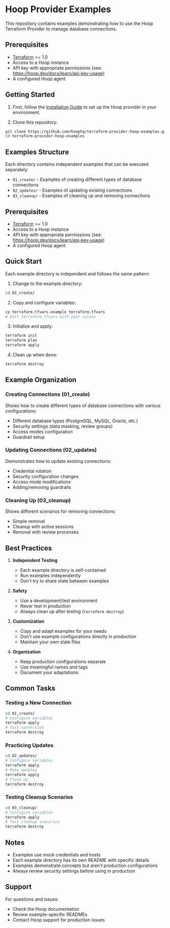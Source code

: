 # Hoop Provider Examples

This repository contains examples demonstrating how to use the Hoop Terraform Provider to manage database connections.

## Prerequisites

- [Terraform](https://www.terraform.io/downloads.html) >= 1.0
- Access to a Hoop instance
- API key with appropriate permissions (see: https://hoop.dev/docs/learn/api-key-usage)
- A configured Hoop agent

## Getting Started

1. First, follow the [Installation Guide](./INSTALLATION.md) to set up the Hoop provider in your environment.

2. Clone this repository:
```bash
git clone https://github.com/hoophq/terraform-provider-hoop-examples.git
cd terraform-provider-hoop-examples
```

## Examples Structure

Each directory contains independent examples that can be executed separately:

- `01_create/` - Examples of creating different types of database connections
- `02_updates/` - Examples of updating existing connections
- `03_cleanup/` - Examples of cleaning up and removing connections

## Prerequisites

- [Terraform](https://www.terraform.io/downloads.html) >= 1.0
- Access to a Hoop instance
- API key with appropriate permissions (see: https://hoop.dev/docs/learn/api-key-usage)
- A configured Hoop agent

## Quick Start

Each example directory is independent and follows the same pattern:

1. Change to the example directory:
```bash
cd 01_create/
```

2. Copy and configure variables:
```bash
cp terraform.tfvars.example terraform.tfvars
# Edit terraform.tfvars with your values
```

3. Initialize and apply:
```bash
terraform init
terraform plan
terraform apply
```

4. Clean up when done:
```bash
terraform destroy
```

## Example Organization

### Creating Connections (01_create)
Shows how to create different types of database connections with various configurations:
- Different database types (PostgreSQL, MySQL, Oracle, etc.)
- Security settings (data masking, review groups)
- Access modes configuration
- Guardrail setup

### Updating Connections (02_updates)
Demonstrates how to update existing connections:
- Credential rotation
- Security configuration changes
- Access mode modifications
- Adding/removing guardrails

### Cleaning Up (03_cleanup)
Shows different scenarios for removing connections:
- Simple removal
- Cleanup with active sessions
- Removal with review processes

## Best Practices

1. **Independent Testing**
   - Each example directory is self-contained
   - Run examples independently
   - Don't try to share state between examples

2. **Safety**
   - Use a development/test environment
   - Never test in production
   - Always clean up after testing (`terraform destroy`)

3. **Customization**
   - Copy and adapt examples for your needs
   - Don't use example configurations directly in production
   - Maintain your own state files

4. **Organization**
   - Keep production configurations separate
   - Use meaningful names and tags
   - Document your adaptations

## Common Tasks

### Testing a New Connection
```bash
cd 01_create/
# Configure variables
terraform apply
# Test connection
terraform destroy
```

### Practicing Updates
```bash
cd 02_updates/
# Configure variables
terraform apply
# Make updates
terraform apply
# Clean up
terraform destroy
```

### Testing Cleanup Scenarios
```bash
cd 03_cleanup/
# Configure variables
terraform apply
# Test cleanup scenarios
terraform destroy
```

## Notes

- Examples use mock credentials and hosts
- Each example directory has its own README with specific details
- Examples demonstrate concepts but aren't production configurations
- Always review security settings before using in production

## Support

For questions and issues:
- Check the Hoop documentation
- Review example-specific READMEs
- Contact Hoop support for production issues
